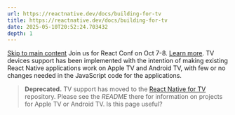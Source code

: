 ```yaml
---
url: https://reactnative.dev/docs/building-for-tv
title: https://reactnative.dev/docs/building-for-tv
date: 2025-05-10T20:52:24.703432
depth: 1
---
```


[Skip to main content](https://reactnative.dev/docs/building-for-tv#__docusaurus_skipToContent_fallback)
Join us for React Conf on Oct 7-8. [Learn more](https://conf.react.dev).
TV devices support has been implemented with the intention of making existing React Native applications work on Apple TV and Android TV, with few or no changes needed in the JavaScript code for the applications.
> **Deprecated.** TV support has moved to the [React Native for TV](https://github.com/react-native-tvos/react-native-tvos#readme) repository. Please see the _README_ there for information on projects for Apple TV or Android TV.
Is this page useful?

